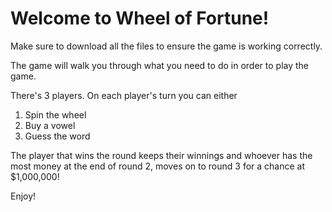 <h1> Welcome to Wheel of Fortune!</h1>

Make sure to download all the files to ensure the game is working correctly.

The game will walk you through what you need to do in order to play the game. 

There's 3 players. On each player's turn you can either 

1. Spin the wheel
2. Buy a vowel
3. Guess the word

The player that wins the round keeps their winnings and whoever has the most money at the end of round 2, moves on to round 3 for a chance at $1,000,000!

Enjoy!
